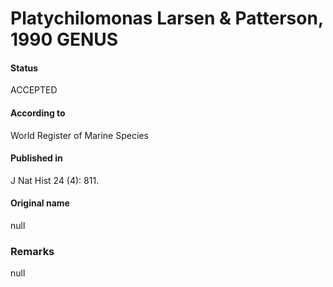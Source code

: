Platychilomonas Larsen & Patterson, 1990 GENUS
=======

#### Status
ACCEPTED

#### According to
World Register of Marine Species

#### Published in
J Nat Hist 24 (4): 811.

#### Original name
null

### Remarks
null